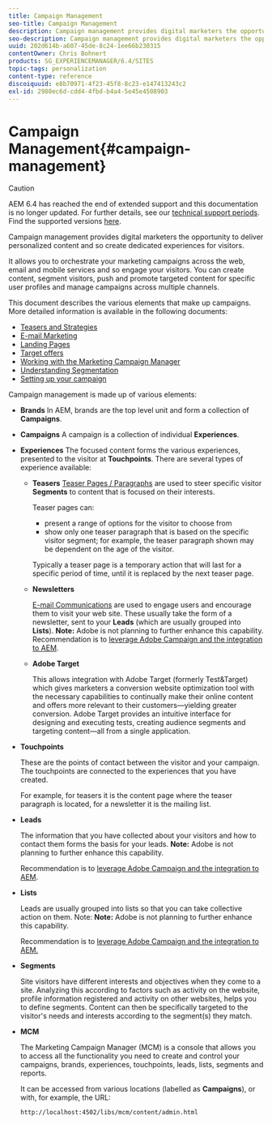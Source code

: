 ```yaml
---
title: Campaign Management
seo-title: Campaign Management
description: Campaign management provides digital marketers the opportunity to deliver personalized content and so create dedicated experiences for visitors. It allows you to orchestrate your marketing campaigns across the web, email and mobile services and so engage your visitors.
seo-description: Campaign management provides digital marketers the opportunity to deliver personalized content and so create dedicated experiences for visitors. It allows you to orchestrate your marketing campaigns across the web, email and mobile services and so engage your visitors.
uuid: 202d614b-a607-45de-8c24-1ee66b230315
contentOwner: Chris Bohnert
products: SG_EXPERIENCEMANAGER/6.4/SITES
topic-tags: personalization
content-type: reference
discoiquuid: e8b70971-4f23-45f8-8c23-e147413243c2
exl-id: 2980ec6d-cdd4-4fbd-b4a4-5e45e4508903
---
```

# Campaign Management{#campaign-management}

>[!CAUTION]
>
>AEM 6.4 has reached the end of extended support and this documentation is no longer updated. For further details, see our [technical support periods](https://helpx.adobe.com/support/programs/eol-matrix.html). Find the supported versions [here](https://experienceleague.adobe.com/docs/).

Campaign management provides digital marketers the opportunity to deliver personalized content and so create dedicated experiences for visitors.

It allows you to orchestrate your marketing campaigns across the web, email and mobile services and so engage your visitors. You can create content, segment visitors, push and promote targeted content for specific user profiles and manage campaigns across multiple channels.

This document describes the various elements that make up campaigns. More detailed information is available in the following documents:

* [Teasers and Strategies](/help/sites-classic-ui-authoring/classic-personalization-campaigns-teasers-strategy.md)
* [E-mail Marketing](/help/sites-classic-ui-authoring/classic-personalization-campaigns-email.md)
* [Landing Pages](/help/sites-classic-ui-authoring/classic-personalization-campaigns-landingpage.md)
* [Target offers](/help/sites-classic-ui-authoring/classic-personalization-campaigns-target-offers.md)
* [Working with the Marketing Campaign Manager](/help/sites-classic-ui-authoring/classic-personalization-campaigns-mktg-manager.md)
* [Understanding Segmentation](/help/sites-classic-ui-authoring/classic-personalization-campaigns-segmentation.md)
* [Setting up your campaign](/help/sites-classic-ui-authoring/classic-personalization-campaigns-setting-up-your.md)

Campaign management is made up of various elements:

* **Brands** 
  In AEM, brands are the top level unit and form a collection of **Campaigns**.

* **Campaigns** 
  A campaign is a collection of individual **Experiences**.

* **Experiences** 
  The focused content forms the various experiences, presented to the visitor at **Touchpoints**. There are several types of experience available:

    * **Teasers** 
      [Teaser Pages / Paragraphs](#teasers) are used to steer specific visitor **Segments** to content that is focused on their interests.

      Teaser pages can:

        * present a range of options for the visitor to choose from
        * show only one teaser paragraph that is based on the specific visitor segment; for example, the teaser paragraph shown may be dependent on the age of the visitor.

      Typically a teaser page is a temporary action that will last for a specific period of time, until it is replaced by the next teaser page.
    
    * **Newsletters** 

      [E-mail Communications](#emailmarketing) are used to engage users and encourage them to visit your web site. These usually take the form of a newsletter, sent to your **Leads** (which are usually grouped into **Lists**). **Note:** Adobe is not planning to further enhance this capability. Recommendation is to [leverage Adobe Campaign and the integration to AEM](/help/sites-administering/campaign.md).
    
    * **Adobe Target** 

      This allows integration with Adobe Target (formerly Test&Target) which gives marketers a conversion website optimization tool with the necessary capabilities to continually make their online content and offers more relevant to their customers—yielding greater conversion. Adobe Target provides an intuitive interface for designing and executing tests, creating audience segments and targeting content—all from a single application.

* **Touchpoints** 

  These are the points of contact between the visitor and your campaign. The touchpoints are connected to the experiences that you have created. 

  For example, for teasers it is the content page where the teaser paragraph is located, for a newsletter it is the mailing list.

* **Leads** 

  The information that you have collected about your visitors and how to contact them forms the basis for your leads. **Note:** Adobe is not planning to further enhance this capability. 

  Recommendation is to [leverage Adobe Campaign and the integration to AEM](/help/sites-administering/campaign.md).  

* **Lists** 

  Leads are usually grouped into lists so that you can take collective action on them. Note: **Note:** Adobe is not planning to further enhance this capability. 

  Recommendation is to [leverage Adobe Campaign and the integration to AEM.](/help/sites-administering/campaign.md)  

* **Segments** 

  Site visitors have different interests and objectives when they come to a site. Analyzing this according to factors such as activity on the website, profile information registered and activity on other websites, helps you to define segments. Content can then be specifically targeted to the visitor's needs and interests according to the segment(s) they match.

* **MCM** 

  The Marketing Campaign Manager (MCM) is a console that allows you to access all the functionality you need to create and control your campaigns, brands, experiences, touchpoints, leads, lists, segments and reports. 

  It can be accessed from various locations (labelled as **Campaigns**), or with, for example, the URL: 
  
  `http://localhost:4502/libs/mcm/content/admin.html`
